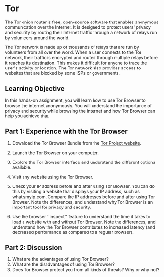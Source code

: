 # Tor

The Tor onion router is free, open-source software that enables anonymous
communication over the Internet. It is designed to protect users' privacy and
security by routing their Internet traffic through a network of relays run by
volunteers around the world. 

The Tor network is made up of thousands of relays that are run by volunteers
from all over the world. When a user connects to the Tor network, their traffic
is encrypted and routed through multiple relays before it reaches its
destination. This makes it difficult for anyone to trace the user's activity or
location. The Tor network also provides access to websites that are blocked by
some ISPs or governments.

## Learning Objective

In this hands-on assignment, you will learn how to use Tor Browser to browse
the internet anonymously. You will understand the importance of privacy and
security while browsing the internet and how Tor Browser can help you achieve
that.


## Part 1: Experience with the Tor Browser

1. Download the Tor Browser Bundle from the [Tor Project website](https://www.torproject.org/download/).

2. Launch the Tor Browser on your computer. 

3. Explore the Tor Browser interface and understand the different options available.

4. Visit any website using the Tor Browser. 

5. Check your IP address before and after using Tor Browser. You can do this by
   visiting a website that displays your IP address, such as whatismyip.com.
   Compare the IP addresses before and after using Tor Browser. Note the
   differences, and understand why Tor Browser is an important tool for privacy
   and security.

6. Use the browser ``inspect'' feature to understand the time it takes to load a
   website with and without Tor Browser. Note the differences, and understand
   how the Tor Browser contributes to increased latency (and decreased
   performance as compared to a regular browser).

## Part 2: Discussion

1. What are the advantages of using Tor Browser?
2. What are the disadvantages of using Tor Browser?
3. Does Tor Browser protect you from all kinds of threats? Why or why not?
